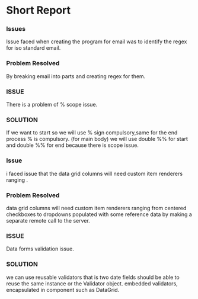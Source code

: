 
# Short Report #
### Issues ###
Issue faced when creating the program for email was to identify the regex for iso standard email.

### Problem Resolved ###
By breaking email into parts and creating regex for them.


### ISSUE ###
There is a problem of % scope issue.

### SOLUTION ###
If we want to start so we will use % sign compulsory,same for the end process % is compulsory.
(for main body)
we will use double %% for start and  double %% for end because there is scope issue. 




### Issue ###
i faced issue that the data grid columns will need custom item renderers ranging .

### Problem Resolved ###
data grid columns will need custom item renderers ranging from centered checkboxes to dropdowns populated with some reference data by making a separate remote call to the server.

### ISSUE ###
Data forms validation issue.

### SOLUTION ###
we can use reusable validators that is two date fields should be able to reuse the same instance or the Validator object.
embedded validators, encapsulated in component such as DataGrid.
